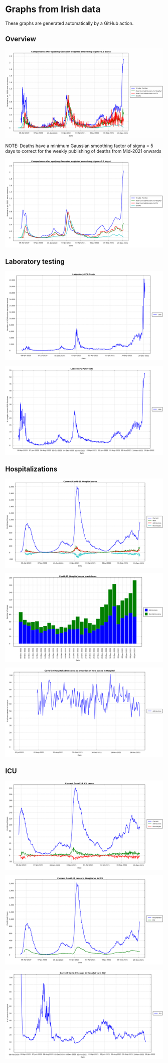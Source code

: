 # Graphs from Irish data

These graphs are generated automatically by a GitHub action.

## Overview

![Animated graph](./COVID-19_Labs_Hospitalized_ICU.gif)

NOTE: Deaths have a minimum Gaussian smoothing factor of sigma = 5 days to correct for the weekly publishing of deaths from Mid-2021 onwards

![Gaussian smoothing sigma 3 days](./COVID-19_Labs_Hospitalized_ICU-03.0.png)

## Laboratory testing

![graph](./COVID-19_Laboratory_Testing_Time_Series.png)

![graph](./COVID-19_Laboratory_Testing_Percent_Positive.png)

## Hospitalizations

![graph](./COVID-19_SDU_Acute_Hospital_Time_Series_Summary.png)

![graph](./COVID-19_SDU_Acute_Hospital_Time_Series_New_cases_breakdown.png)

![graph](./COVID-19_SDU_Acute_Hospital_Time_Series_New_Vs_Admissions.png)

## ICU

![graph](./COVID-19_NOCA_ICUBIS_Historic_Time_Series.png)

![graph](./COVID-19_ICU_Vs_All_Hospitalized.png)

![graph](./COVID-19_Hospitalized_Fraction_ICU.png)
